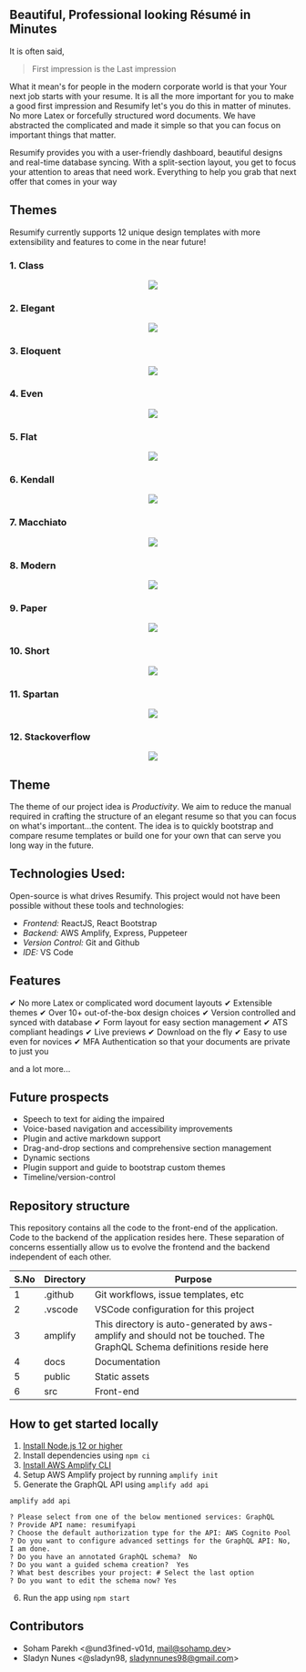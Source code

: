 ## Beautiful, Professional looking Résumé in Minutes

It is often said,

> First impression is the Last impression

What it mean's for people in the modern corporate world is that your Your next job starts with your resume. It is all the more important for you to make a good first impression and Resumify let's you do this in matter of minutes. No more Latex or forcefully structured word documents. We have abstracted the complicated and made it simple so that you can focus on important things that matter.

Resumify provides you with a user-friendly dashboard, beautiful designs and real-time database syncing. With a split-section layout, you get to focus your attention to areas that need work. Everything to help you grab that next offer that comes in your way

## Themes

Resumify currently supports 12 unique design templates with more extensibility and features to come in the near future!

### 1. Class

<p align="center">
<img src="docs/themes/class.png">
</p>

### 2. Elegant

<p align="center">
<img src="docs/themes/elegant.png">
</p>

### 3. Eloquent

<p align="center">
<img src="docs/themes/eloquent.png">
</p>

### 4. Even

<p align="center">
<img src="docs/themes/even.png">
</p>

### 5. Flat

<p align="center">
<img src="docs/themes/flat.png">
</p>

### 6. Kendall

<p align="center">
<img src="docs/themes/kendall.png">
</p>

### 7. Macchiato

<p align="center">
<img src="docs/themes/macchiato.png">
</p>

### 8. Modern

<p align="center">
<img src="docs/themes/modern.png">
</p>

### 9. Paper

<p align="center">
<img src="docs/themes/paper.png">
</p>

### 10. Short

<p align="center">
<img src="docs/themes/short.png">
</p>

### 11. Spartan

<p align="center">
<img src="docs/themes/spartan.png">
</p>

### 12. Stackoverflow

<p align="center">
<img src="docs/themes/stackoverflow.png">
</p>

## Theme

The theme of our project idea is _Productivity_. We aim to reduce the manual required in crafting the structure of an elegant resume so that you can focus on what's important...the content. The idea is to quickly bootstrap and compare resume templates or build one for your own that can serve you long way in the future.

## Technologies Used:

Open-source is what drives Resumify. This project would not have been possible without these tools and technologies:

- _Frontend:_ ReactJS, React Bootstrap
- _Backend:_ AWS Amplify, Express, Puppeteer
- _Version Control:_ Git and Github
- _IDE:_ VS Code

## Features

✔ No more Latex or complicated word document layouts
✔ Extensible themes
✔ Over 10+ out-of-the-box design choices
✔ Version controlled and synced with database
✔ Form layout for easy section management
✔ ATS compliant headings
✔ Live previews
✔ Download on the fly
✔ Easy to use even for novices
✔ MFA Authentication so that your documents are private to just you

and a lot more...

## Future prospects

- Speech to text for aiding the impaired
- Voice-based navigation and accessibility improvements
- Plugin and active markdown support
- Drag-and-drop sections and comprehensive section management
- Dynamic sections
- Plugin support and guide to bootstrap custom themes
- Timeline/version-control

## Repository structure

This repository contains all the code to the front-end of the application. Code to the backend of the application resides here. These separation of concerns essentially allow us to evolve the frontend and the backend independent of each other.

| S.No | Directory | Purpose                                                                                                               |
| ---- | --------- | --------------------------------------------------------------------------------------------------------------------- |
| 1    | .github   | Git workflows, issue templates, etc                                                                                   |
| 2    | .vscode   | VSCode configuration for this project                                                                                 |
| 3    | amplify   | This directory is auto-generated by aws-amplify and should not be touched. The GraphQL Schema definitions reside here |
| 4    | docs      | Documentation                                                                                                         |
| 5    | public    | Static assets                                                                                                         |
| 6    | src       | Front-end                                                                                                             |

## How to get started locally

1. [Install Node.js 12 or higher](https://nodejs.org/en/download/)
2. Install dependencies using `npm ci`
3. [Install AWS Amplify CLI](https://www.npmjs.com/package/@aws-amplify/cli)
4. Setup AWS Amplify project by running `amplify init`
5. Generate the GraphQL API using `amplify add api`

```
amplify add api

? Please select from one of the below mentioned services: GraphQL
? Provide API name: resumifyapi
? Choose the default authorization type for the API: AWS Cognito Pool
? Do you want to configure advanced settings for the GraphQL API: No, I am done.
? Do you have an annotated GraphQL schema?  No
? Do you want a guided schema creation?  Yes
? What best describes your project: # Select the last option
? Do you want to edit the schema now? Yes
```

6. Run the app using `npm start`

## Contributors

- Soham Parekh <@und3fined-v01d, mail@sohamp.dev>
- Sladyn Nunes <@sladyn98, sladynnunes98@gmail.com>

